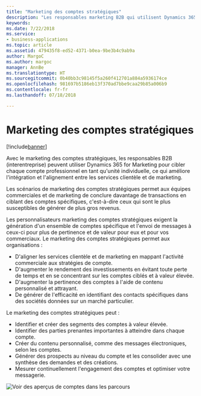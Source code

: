 ```yaml
---
title: "Marketing des comptes stratégiques"
description: "Les responsables marketing B2B qui utilisent Dynamics 365 for Marketing peuvent communiquer avec leurs principaux comptes professionnels en tant qu'unités uniques, ce qui permet une intégration et un alignement supérieurs entre les services de marketing et clientèle de l'organisation, et de se focaliser sur les comptes les plus importants."
keywords: 
ms.date: 7/22/2018
ms.service:
- business-applications
ms.topic: article
ms.assetid: 479435f8-ed52-4371-b0ea-9be3b4c9ab9a
author: MargoC
ms.author: margoc
manager: AnnBe
ms.translationtype: HT
ms.sourcegitcommit: 0b40bb3c98145f5a260f412701a884a5936174ce
ms.openlocfilehash: 981697b5186eb13f370ad7bbe9caa29b85a006b9
ms.contentlocale: fr-fr
ms.lasthandoff: 07/18/2018

---
```


# <a name="account-based-marketing"></a>Marketing des comptes stratégiques

[!include[banner](../../../includes/banner.md)]

Avec le marketing des comptes stratégiques, les responsables B2B (interentreprise) peuvent utiliser Dynamics 365 for Marketing pour cibler chaque compte professionnel en tant qu'unité individuelle, ce qui améliore l'intégration et l'alignement entre les services clientèle et de marketing.

Les scénarios de marketing des comptes stratégiques permet aux équipes commerciales et de marketing de conclure davantage de transactions en ciblant des comptes spécifiques, c'est-à-dire ceux qui sont le plus susceptibles de générer de plus gros revenus.

Les personnalisateurs marketing des comptes stratégiques exigent la génération d'un ensemble de comptes spécifique et l'envoi de messages à ceux-ci pour plus de pertinence et de valeur pour eux et pour vos commerciaux. Le marketing des comptes stratégiques permet aux organisations :

- D'aligner les services clientèle et de marketing en mappant l'activité commerciale aux stratégies de compte.
- D'augmenter le rendement des investissements en évitant toute perte de temps et en se concentrant sur les comptes ciblés et à valeur élevée.
- D'augmenter la pertinence des comptes à l'aide de contenu personnalisé et attrayant.
- De générer de l'efficacité en identifiant des contacts spécifiques dans des sociétés données sur un marché particulier.

Le marketing des comptes stratégiques peut :

- Identifier et créer des segments des comptes à valeur élevée.
- Identifier des parties prenantes importantes à atteindre dans chaque compte.
- Créer du contenu personnalisé, comme des messages électroniques, selon les comptes.
- Générer des prospects au niveau du compte et les consolider avec une synthèse des demandes et des créations.
- Mesurer continuellement l'engagement des comptes et optimiser votre messagerie.

![Voir des aperçus de comptes dans les parcours](media/ABM_2.png  "Voir des aperçus de comptes dans les parcours")

<!--
### Who uses this feature
Marketers and marketing managers
### Setup required
Administrators can easily set up and configure the feature in the app settings.
-->

